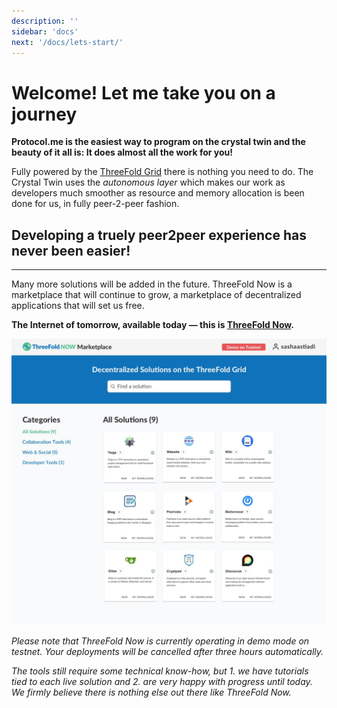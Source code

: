 ```yaml
---
description: ''
sidebar: 'docs'
next: '/docs/lets-start/'
---
```


# Welcome! Let me take you on a journey

**Protocol.me is the easiest way to program on the crystal twin and the beauty of it all is: It does almost all the work for you!**

Fully powered by the [ThreeFold Grid](https://threefold.io) there is nothing you need to do. The Crystal Twin uses the _autonomous layer_ which makes our work as developers much smoother as resource and memory allocation is been done for us, in fully peer-2-peer fashion. 

## Developing a truely peer2peer experience has never been easier!

 ---

Many more solutions will be added in the future. ThreeFold Now is a marketplace that will continue to grow, a marketplace of decentralized applications that will set us free.

**The Internet of tomorrow, available today — this is [ThreeFold Now](https://marketplace.threefold.io).**  

![](./index/img/demo_site_overview.png)

*Please note that ThreeFold Now is currently operating in demo mode on testnet. Your deployments will be cancelled after three hours automatically.*

*The tools still require some technical know-how, but 1. we have tutorials tied to each live solution and 2. are very happy with progress until today. We firmly believe there is nothing else out there like ThreeFold Now.*

